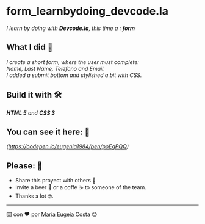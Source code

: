 # form_learnbydoing_devcode.la
_I learn by doing with **Devcode.la**, this time a : **form**_ 

## What I did 🚀
_I create a short form, where the user must complete: <br/>
Name, Last Name, Telefono and Email. <br/>
I added a submit bottom and stylished a bit with CSS._

## Build it with 🛠️
_**HTML 5** and **CSS 3**_

## You can see it here: 🎁
_(https://codepen.io/eugenia1984/pen/poEgPQQ)_

## Please: 🎁

* Share this proyect with others 📢
* Invite a beer 🍺 or a coffe ☕  to someone of the team. 
* Thanks a lot 🤓.


---
⌨️ con ❤️ por [María Eugeia Costa](https://github.com/eugenia1984) 😊


